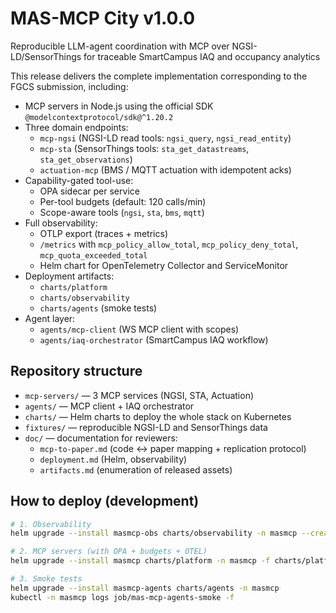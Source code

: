 # MAS-MCP City v1.0.0
Reproducible LLM-agent coordination with MCP over NGSI-LD/SensorThings for traceable SmartCampus IAQ and occupancy analytics

This release delivers the complete implementation corresponding to the FGCS submission, including:
- MCP servers in Node.js using the official SDK `@modelcontextprotocol/sdk@^1.20.2`
- Three domain endpoints:
  - `mcp-ngsi` (NGSI-LD read tools: `ngsi_query`, `ngsi_read_entity`)
  - `mcp-sta` (SensorThings tools: `sta_get_datastreams`, `sta_get_observations`)
  - `actuation-mcp` (BMS / MQTT actuation with idempotent acks)
- Capability-gated tool-use:
  - OPA sidecar per service
  - Per-tool budgets (default: 120 calls/min)
  - Scope-aware tools (`ngsi`, `sta`, `bms`, `mqtt`)
- Full observability:
  - OTLP export (traces + metrics)
  - `/metrics` with `mcp_policy_allow_total`, `mcp_policy_deny_total`, `mcp_quota_exceeded_total`
  - Helm chart for OpenTelemetry Collector and ServiceMonitor
- Deployment artifacts:
  - `charts/platform`
  - `charts/observability`
  - `charts/agents` (smoke tests)
- Agent layer:
  - `agents/mcp-client` (WS MCP client with scopes)
  - `agents/iaq-orchestrator` (SmartCampus IAQ workflow)

## Repository structure
- `mcp-servers/` — 3 MCP services (NGSI, STA, Actuation)
- `agents/` — MCP client + IAQ orchestrator
- `charts/` — Helm charts to deploy the whole stack on Kubernetes
- `fixtures/` — reproducible NGSI-LD and SensorThings data
- `doc/` — documentation for reviewers:
  - `mcp-to-paper.md` (code ↔ paper mapping + replication protocol)
  - `deployment.md` (Helm, observability)
  - `artifacts.md` (enumeration of released assets)

## How to deploy (development)
```bash
# 1. Observability
helm upgrade --install masmcp-obs charts/observability -n masmcp --create-namespace

# 2. MCP servers (with OPA + budgets + OTEL)
helm upgrade --install masmcp charts/platform -n masmcp -f charts/platform/values-dev.yaml

# 3. Smoke tests
helm upgrade --install masmcp-agents charts/agents -n masmcp
kubectl -n masmcp logs job/mas-mcp-agents-smoke -f
